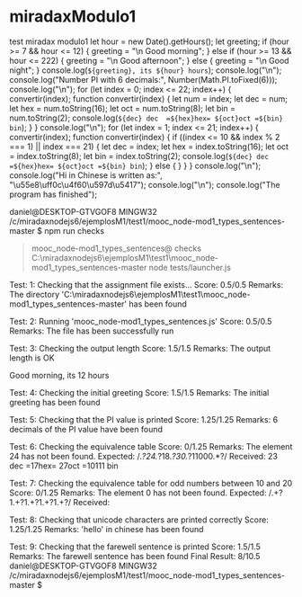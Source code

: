 # miradaxModulo1
test miradax modulo1
let hour = new Date().getHours();
let greeting;
if (hour >= 7 && hour <= 12) {
  greeting = "\n Good morning";
} else if (hour >= 13 && hour <= 222) {
  greeting = "\n Good afternoon";
} else {
  greeting = "\n Good night";
}
console.log(`${greeting}, its ${hour} hours`);
console.log("\n");
console.log("Number PI with 6 decimals:", Number(Math.PI.toFixed(6)));
console.log("\n");
for (let index = 0; index <= 22; index++) {
  convertir(index);
  function convertir(index) {
    let num = index;
    let dec = num;
    let hex = num.toString(16);
    let oct = num.toString(8);
    let bin = num.toString(2);
    console.log(`${dec} dec  =${hex}hex= ${oct}oct =${bin} bin`);
  }
}
console.log("\n");
for (let index = 1; index <= 21; index++) {
  convertir(index);
  function convertir(index) {
    if ((index <= 10 && index % 2 === 1) || index === 21) {
      let dec = index;
      let hex = index.toString(16);
      let oct = index.toString(8);
      let bin = index.toString(2);
      console.log(`${dec} dec  =${hex}hex= ${oct}oct =${bin} bin`);
    } else {
    }
  }
}
console.log("\n");
console.log("Hi in Chinese is written as:", "\u55e8\uff0c\u4f60\u597d\u5417");
console.log("\n");
console.log("The program has finished");


daniel@DESKTOP-GTVGOF8 MINGW32 /c/miradaxnodejs6/ejemplosM1/test1/mooc_node-mod1_types_sentences-master
$ npm run checks

> mooc_node-mod1_types_sentences@ checks C:\miradaxnodejs6\ejemplosM1\test1\mooc_node-mod1_types_sentences-master
> node tests/launcher.js


Test: 1: Checking that the assignment file exists...
        Score: 0.5/0.5
        Remarks: The directory 'C:\miradaxnodejs6\ejemplosM1\test1\mooc_node-mod1_types_sentences-master' has been found

Test: 2: Running 'mooc_node-mod1_types_sentences.js'
        Score: 0.5/0.5
        Remarks: The file has been successfully run

Test: 3: Checking the output length
        Score: 1.5/1.5
        Remarks: The output length is OK

 Good morning, its 12 hours

Test: 4: Checking the initial greeting
        Score: 1.5/1.5
        Remarks: The initial greeting has been found

Test: 5: Checking that the PI value is printed
        Score: 1.25/1.25
        Remarks: 6 decimals of the PI value have been found

Test: 6: Checking the equivalence table
        Score: 0/1.25
        Remarks: The element 24 has not been found.
                        Expected: /.*?24.*?18.*?30.*?11000.*?/
                        Received: 23 dec  =17hex= 27oct =10111 bin

Test: 7: Checking the equivalence table for odd numbers between 10 and 20
        Score: 0/1.25
        Remarks: The element 0 has not been found.
                        Expected: /.+?1.+?1.+?1.+?1.+?/
                        Received:

Test: 8: Checking that unicode characters are printed correctly
        Score: 1.25/1.25
        Remarks: 'hello' in chinese has been found

Test: 9: Checking that the farewell sentence is printed
        Score: 1.5/1.5
        Remarks: The farewell sentence has been found
Final Result: 8/10.5
daniel@DESKTOP-GTVGOF8 MINGW32 /c/miradaxnodejs6/ejemplosM1/test1/mooc_node-mod1_types_sentences-master
$
